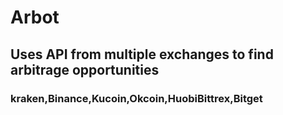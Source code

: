 # Arbot

## Uses API from multiple exchanges to find arbitrage opportunities

### kraken,Binance,Kucoin,Okcoin,HuobiBittrex,Bitget 
